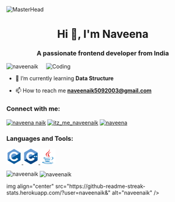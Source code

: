 ![MasterHead ](https://lh3.googleusercontent.com/pw/AL9nZEWtEQ_raX2LBS37ECESy-nAbBGwgCMYgMTUMGTFIYUS6dVaetPed5lLvOfBKRyBRG9zWVb9OroxUK20dni-CCyTu01k9tNVSnJnKkR5ZAFYEVIY1mKajLuJvZYilMhYCO4RV1dkvfC3t4YrB7IFSv4=w1812-h521-no?authuser=0)
<h1 align="center">Hi 👋, I'm Naveena</h1>
<h3 align="center">A passionate frontend developer from India</h3>
<img align="right" alt="Coding" width="400" src="https://cdn.dribbble.com/users/1162077/screenshots/3848914/programmer.gif">
<p align="left"> <img src="https://komarev.com/ghpvc/?username=naveenaik&label=Profile%20views&color=0e75b6&style=flat" alt="naveenaik" /> </p>

- 🌱 I’m currently learning **Data Structure**

- 📫 How to reach me **naveenaik5092003@gmail.com**

<h3 align="left">Connect with me:</h3>
<p align="left">
<a href="https://linkedin.com/in/naveena naik" target="blank"><img align="center" src="https://raw.githubusercontent.com/rahuldkjain/github-profile-readme-generator/master/src/images/icons/Social/linked-in-alt.svg" alt="naveena naik" height="30" width="40" /></a>
<a href="https://instagram.com/itz_me_naveenaik" target="blank"><img align="center" src="https://raw.githubusercontent.com/rahuldkjain/github-profile-readme-generator/master/src/images/icons/Social/instagram.svg" alt="itz_me_naveenaik" height="30" width="40" /></a>
<a href="https://www.hackerrank.com/naveena" target="blank"><img align="center" src="https://raw.githubusercontent.com/rahuldkjain/github-profile-readme-generator/master/src/images/icons/Social/hackerrank.svg" alt="naveena" height="30" width="40" /></a>
</p>

<h3 align="left">Languages and Tools:</h3>
<p align="left"> <a href="https://www.cprogramming.com/" target="_blank" rel="noreferrer"> <img src="https://raw.githubusercontent.com/devicons/devicon/master/icons/c/c-original.svg" alt="c" width="40" height="40"/> </a> <a href="https://www.w3schools.com/cpp/" target="_blank" rel="noreferrer"> <img src="https://raw.githubusercontent.com/devicons/devicon/master/icons/cplusplus/cplusplus-original.svg" alt="cplusplus" width="40" height="40"/> </a> <a href="https://www.java.com" target="_blank" rel="noreferrer"> <img src="https://raw.githubusercontent.com/devicons/devicon/master/icons/java/java-original.svg" alt="java" width="40" height="40"/> </a> </p>

<p><img align="left" src="https://github-readme-stats.vercel.app/api/top-langs?username=naveenaik&show_icons=true&locale=en&layout=compact" alt="naveenaik" /></p>

<p>&nbsp;<img align="center" src="https://github-readme-stats.vercel.app/api?username=naveenaik&show_icons=true&locale=en" alt="naveenaik" /></p>

<p>img align="center" src="https://github-readme-streak-stats.herokuapp.com/?user=naveenaik&" alt="naveenaik" /></p>

